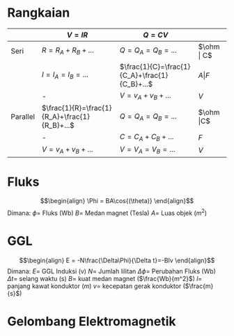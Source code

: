 # Rangkaian

|          | $V=IR$                                        | $Q=CV$                                        |             |
| -------- | --------------------------------------------- | --------------------------------------------- | ----------- |
| Seri     | $R =R_A+R_B+...$                              | $Q=Q_A=Q_B=...$                               | $\ohm \| C$ |
|          | $I=I_A=I_B=...$                               | $\frac{1}{C}=\frac{1}{C_A}+\frac{1}{C_B}+...$ | $A\|F$      |
|          | -                                             | $V=v_A+v_B+...$                               | $V$         |
| Parallel | $\frac{1}{R}=\frac{1}{R_A}+\frac{1}{R_B}+...$ | $Q=Q_A=Q_B=...$                               | $\ohm \|C$  |
|          | -                                             | $C=C_A+C_B+...$                               | $F$         |
|          | $V=v_A+v_B+...$                               | $V=V_A=V_B=...$                               | $V$         |
# Fluks
$$\begin{align}
\Phi = BA\cos{(\theta)}
\end{align}$$
Dimana:
$\phi =$ Fluks (Wb)
$B =$ Medan magnet (Tesla)
$A =$ Luas objek ($m^2$)

# GGL
$$\begin{align}
E = -N\frac{\Delta\Phi}{\Delta t}=-Blv
\end{align}$$
Dimana:
$E =$ GGL Induksi (v)
$N =$ Jumlah lilitan
$\Delta\phi =$ Perubahan Fluks (Wb)
$\Delta t =$ selang waktu (s)
$B =$ kuat medan magnet ($\frac{Wb}{m^2}$)
$l =$ panjang kawat konduktor ($m$)
$v =$ kecepatan gerak konduktor ($\frac{m}{s}$)

# Gelombang Elektromagnetik